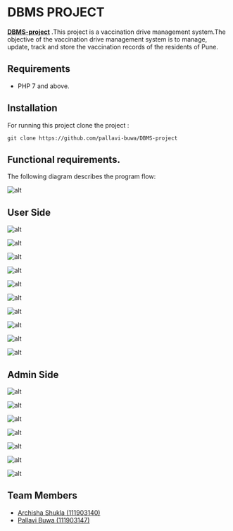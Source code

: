 # DBMS PROJECT
**[DBMS-project](https://github.com/pallavi-buwa/DBMS-project)** .This project is a vaccination drive management system.The objective of the vaccination drive management system is to manage, update, track and store the vaccination records of the residents of Pune.


## Requirements
- PHP 7 and above.

## Installation
For running this project clone the project :

```
git clone https://github.com/pallavi-buwa/DBMS-project
```


## Functional requirements.

The following diagram describes the program flow:

![alt](https://github.com/pallavi-buwa/DBMS-project/blob/main/ss.png)


## User Side

![alt](https://github.com/pallavi-buwa/DBMS-project/blob/main/Screenshot%20(723).png)




![alt](https://github.com/pallavi-buwa/DBMS-project/blob/main/Screenshot%20(724).png)




![alt](https://github.com/pallavi-buwa/DBMS-project/blob/main/Screenshot%20(725).png)




![alt](https://github.com/pallavi-buwa/DBMS-project/blob/main/Screenshot%20(727).png)




![alt](https://github.com/pallavi-buwa/DBMS-project/blob/main/Screenshot%20(728).png)




![alt](https://github.com/pallavi-buwa/DBMS-project/blob/main/Screenshot%20(729).png)




![alt](https://github.com/pallavi-buwa/DBMS-project/blob/main/Screenshot%20(730).png)



![alt](https://github.com/pallavi-buwa/DBMS-project/blob/main/Screenshot%20(731).png)




![alt](https://github.com/pallavi-buwa/DBMS-project/blob/main/Screenshot%20(732).png)




![alt](https://github.com/pallavi-buwa/DBMS-project/blob/main/Screenshot%20(733).png)





## Admin Side




![alt](https://github.com/pallavi-buwa/DBMS-project/blob/main/Screenshot%20(734).png)




![alt](https://github.com/pallavi-buwa/DBMS-project/blob/main/Screenshot%20(735).png)




![alt](https://github.com/pallavi-buwa/DBMS-project/blob/main/Screenshot%20(736).png)




![alt](https://github.com/pallavi-buwa/DBMS-project/blob/main/Screenshot%20(737).png)




![alt](https://github.com/pallavi-buwa/DBMS-project/blob/main/Screenshot%20(738).png)




![alt](https://github.com/pallavi-buwa/DBMS-project/blob/main/Screenshot%20(739).png)



![alt](https://github.com/pallavi-buwa/DBMS-project/blob/main/Screenshot%20(740).png)







## Team Members

- <a href="https://github.com/ArchishaS2801">Archisha Shukla (111903140)</a>
- <a href="https://github.com/pallavi-buwa">Pallavi Buwa (111903147)</a>
